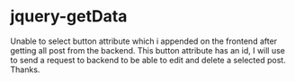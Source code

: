 # jquery-getData
Unable to select button attribute which i appended on the frontend after getting all post from the backend. 
This button attribute has an id, I will use to send a request to backend to be able to edit and delete a selected post.
Thanks.

